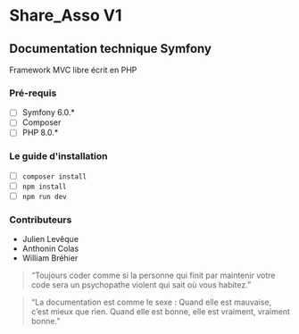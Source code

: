 # Share_Asso V1

## Documentation technique Symfony
Framework MVC libre écrit en PHP

### Pré-requis
- [ ] Symfony 6.0.*
- [ ] Composer
- [ ] PHP 8.0.*

### Le guide d'installation
- [ ] `composer install`
- [ ] `npm install`
- [ ] `npm run dev`

### Contributeurs
- Julien Levêque
- Anthonin Colas
- William Bréhier

>“Toujours coder comme si la personne qui finit par maintenir votre code sera un psychopathe violent qui sait où vous habitez.”

>“La documentation est comme le sexe : Quand elle est mauvaise, c’est mieux que rien. Quand elle est bonne, elle est vraiment, vraiment bonne.”
